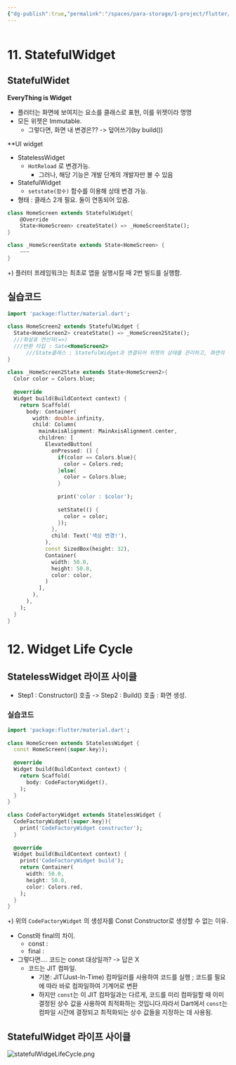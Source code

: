 ```yaml
---
{"dg-publish":true,"permalink":"/spaces/para-storage/1-project/flutter/11-23/"}
---
```


```toc
```
# 11. StatefulWidget
## StatefulWidet
**EveryThing is Widget**
- 플러터는 화면에 보여지는 요소를 클래스로 표현, 이를 위젯이라 명명
- 모든 위젯은 Immutable.
	- 그렇다면, 화면 내 변경은?? -> 덮어쓰기(by build())

**UI widget
- StatelessWidget
	-  `HotReload` 로 변경가능.
		- 그러나, 해당 기능은 개발 단계의 개발자만 볼 수 있음
- StatefulWidget
	-  `setstate(함수)` 함수를 이용해 상태 변경 가능.
- 형태 : 클래스 2개 필요. 둘이 연동되어 있음.
```Dart
class HomeScreen extends StatefulWidget{
	@Override
	State<HomeScreen> createState() => _HomeScreenState();
}

class _HomeScreenState extends State<HomeScreen> {
	~~~
}
```

+) 플러터 프레임워크는 최초로 앱을 실행시킬 때 2번 빌드를 실행함.
## 실습코드
```Dart
import 'package:flutter/material.dart';  
  
class HomeScreen2 extends StatefulWidget {  
  State<HomeScreen2> createState() => _HomeScreen2State();
  ///화살표 연산자(=>)
  ///반환 타입 : Sate<HomeScreen2>
	  ///State클래스 : StatefulWidget과 연결되어 위젯의 상태를 관리하고, 화면의 상태 변화에 따른 뷰의 업데이트를 담당 / build() 메서드를 포함하며, 이 메서드에서는 실제 위젯의 렌더링을 정의
}  
  
class _HomeScreen2State extends State<HomeScreen2>{  
  Color color = Colors.blue;  
  
  @override  
  Widget build(BuildContext context) {  
    return Scaffold(  
      body: Container(  
        width: double.infinity,  
        child: Column(  
          mainAxisAlignment: MainAxisAlignment.center,  
          children: [  
            ElevatedButton(  
              onPressed: () {  
                if(color == Colors.blue){  
                  color = Colors.red;  
                }else{  
                  color = Colors.blue;  
                }  
  
                print('color : $color');  
  
                setState(() {  
                  color = color;  
                });  
              },  
              child: Text('색상 변경!'),  
            ),  
            const SizedBox(height: 32),  
            Container(  
              width: 50.0,  
              height: 50.0,  
              color: color,  
            )  
          ],  
        ),  
      ),  
    );  
  }  
}
```



# 12. Widget Life Cycle
## StatelessWidget 라이프 사이클
- Step1 : Constructor() 호출 -> Step2 : Build() 호출 : 화면 생성.
### 실습코드
```dart
import 'package:flutter/material.dart';  
  
class HomeScreen extends StatelessWidget {  
  const HomeScreen({super.key});  
  
  @override  
  Widget build(BuildContext context) {  
    return Scaffold(  
      body: CodeFactoryWidget(),  
    );  
  }  
}  
  
class CodeFactoryWidget extends StatelessWidget {  
  CodeFactoryWidget({super.key}){  
    print('CodeFactoryWidget constructor');  
  }  
  
  @override  
  Widget build(BuildContext context) {  
    print('CodeFactoryWidget build');  
    return Container(  
      width: 50.0,  
      height: 50.0,  
      color: Colors.red,  
    );  
  }  
}
```

+) 위의 `CodeFactoryWidget` 의 생성자를 Const Constructor로 생성할 수 없는 이유.

- Const와 final의 차이.
	- const : 
	- final : 
- 그렇다면.... 코드는 const 대상일까? -> 답은 X
	- 코드는 JIT 컴파일.
		- 기본:  JIT(Just-In-Time) 컴파일러를 사용하여 코드를 실행 ; 코드를 필요에 따라 바로 컴파일하여 기계어로 변환
		- 하지만 `const`는 이 JIT 컴파일과는 다르게, 코드를 미리 컴파일할 때 이미 결정된 상수 값을 사용하여 최적화하는 것입니다.따라서 Dart에서 `const`는 컴파일 시간에 결정되고 최적화되는 상수 값들을 지정하는 데 사용됨.
## StatefulWidget 라이프 사이클
![statefulWidgeLifeCycle.png](/img/user/Spaces/included%20image/statefulWidgeLifeCycle.png)
